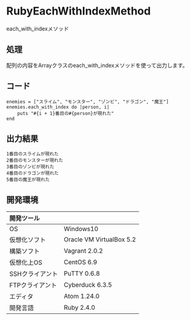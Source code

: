 # RubyEachWithIndexMethod
each_with_indexメソッド

## 処理
配列の内容をArrayクラスのeach_with_indexメソッドを使って出力します。

## コード
```
enemies = ["スライム", "モンスター", "ゾンビ", "ドラゴン", "魔王"]
enemies.each_with_index do |person, i|
    puts "#{i + 1}番目の#{person}が現れた"
end
```

## 出力結果
```
1番目のスライムが現れた
2番目のモンスターが現れた
3番目のゾンビが現れた
4番目のドラゴンが現れた
5番目の魔王が現れた
```
  
## 開発環境
| 開発ツール |  |
|:-|:-|
| OS | Windows10 |
| 仮想化ソフト | Oracle VM VirtualBox 5.2 |
| 構築ソフト | Vagrant 2.0.2 |
| 仮想化上OS | CentOS 6.9 |
| SSHクライアント | PuTTY 0.6.8 |
| FTPクライアント | Cyberduck 6.3.5 |
| エディタ | Atom 1.24.0 |
| 開発言語 | Ruby 2.4.0 |
